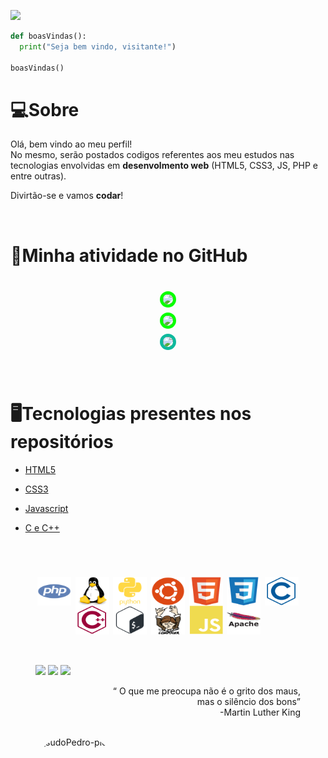 ![](https://github.com/sudoAptIPedro/phpKillJava/blob/main/lelp.gif)

``` python
def boasVindas():
  print("Seja bem vindo, visitante!") 

boasVindas()

```

# 💻Sobre 
Olá, bem vindo ao meu perfil!<br> No mesmo, serão postados codigos referentes aos meu estudos nas <br> tecnologias envolvidas em **desenvolmento web** (HTML5, CSS3, JS, PHP e entre outras).
<br>

Divirtão-se e vamos **codar**!

<br>

# 👾**Minha atividade no GitHub**
<figure>
  <h1 align="center">
    <a href="https://github.com/sudoAptIPedro">
      <img style="border: 5px solid rgb(9, 255, 0); border-radius:50px;" height="180em" src="https://github-readme-stats.vercel.app/api?username=sudoAptIPedro&show_icons=true&theme=blue-green&include_all_commits=true&count_private=true" />
      <br>
      <img style="border: 5px solid rgb(9, 255, 0); border-radius:50px;" height="180em" src="https://github-readme-stats.vercel.app/api/top-langs/?username=sudoAptIPedro&layout=compact&langs_count=7&theme=blue-green" />
      <br>
      <img style="border: 5px solid rgb(14, 185, 157); border-radius:50px;" height="30em" src="https://img.shields.io/github/followers/sudoAptIPedro.svg?style=social&label=Follow&maxAge=2592000" /> 
    </a>
  </h1> 
</figure>
<br>

# 🖥**Tecnologias presentes nos repositórios**

- [HTML5][Link do repositório em HTML5]
    
    [Link do Repositório em HTML5]: https://github.com/sudoAptIPedro/study-html5-css3

- [CSS3][Link do repositório em CSS3]
    
    [Link do Repositório em CSS3]: https://github.com/sudoAptIPedro/study-html5-css3

- [Javascript][Link do repositório em Javascript]
    
    [Link do Repositório em Javascript]: https://github.com/sudoAptIPedro/javascript

- [C e C++][Link do repositório em C e C++]
    
    [Link do Repositório em C e C++]: https://github.com/sudoAptIPedro/c_cpp_studies

<br>
<figure>
  <h1 align="center">
    <img align="center" alt="sudoPedro-PHP" height="46" width="54" src="https://raw.githubusercontent.com/devicons/devicon/master/icons/php/php-plain.svg"/>
    <img align="center" alt="sudoPedro-linux" height="46" width="54" src="https://raw.githubusercontent.com/devicons/devicon/master/icons/linux/linux-original.svg">
    <img align="center" alt="sudoPedro-Python" height="46" width="54" src="https://raw.githubusercontent.com/devicons/devicon/master/icons/python/python-plain-wordmark.svg">
    <img align="center" alt="sudoPedro-Ubuntu" height="46" width="54" src="https://raw.githubusercontent.com/devicons/devicon/master/icons/ubuntu/ubuntu-plain.svg"/>
    <img align="center" alt="sudoPedro-HTML" height="46" width="54" src="https://raw.githubusercontent.com/devicons/devicon/master/icons/html5/html5-original.svg">
    <img align="center" alt="sudoPedro-CSS" height="46" width="54" src="https://raw.githubusercontent.com/devicons/devicon/master/icons/css3/css3-original.svg">
    <img align="center" alt="sudoPedro-C" height="46" width="54" src="https://raw.githubusercontent.com/devicons/devicon/master/icons/c/c-line.svg"/>
    <img align="center" alt="sudoPedro-C++" height="46" width="54" src="https://raw.githubusercontent.com/devicons/devicon/master/icons/cplusplus/cplusplus-line.svg"/>
    <img align="center" alt="sudoPedro-BASH" height="46" width="54" src="https://raw.githubusercontent.com/devicons/devicon/master/icons/bash/bash-plain.svg"/>
    <img align="center" alt="sudoPedro-COMPOSER" height="46" width="54" src="https://raw.githubusercontent.com/devicons/devicon/master/icons/composer/composer-original.svg"/>
    <img align="center" alt="sudoPedro-JS" height="46" width="54" src="https://raw.githubusercontent.com/devicons/devicon/master/icons/javascript/javascript-plain.svg">
    <img align="center" alt="sudoPedro-Apache" height="46" width="54" src="https://raw.githubusercontent.com/devicons/devicon/master/icons/apache/apache-original-wordmark.svg">
  </h1>
</figure>
<br>

<div>
  <figure>
    <a href="tel:21971292477" target="_blank"><img src="https://img.shields.io/badge/WhatsApp-25D366?style=for-the-badge&logo=whatsapp&logoColor=white" target="_blank"></a>
    <a href="mailto:2003arthurdacosta8@gmail.com" target="_blank"><img src="https://img.shields.io/badge/Gmail-D14836?style=for-the-badge&logo=gmail&logoColor=white" target="_blank"></a>
    <a href="https://www.linkedin.com/in/pedro-arthur-5518721a5" target="_blank"><img src="https://img.shields.io/badge/LinkedIn-0077B5?style=for-the-badge&logo=linkedin&logoColor=white" target="_blank"></a>
    <br>
    <p align="right" width="50">
      <q> O que me preocupa não é o grito dos maus, <br> mas o silêncio dos bons</q> 
      <br>
        -Martin Luther King
      <p>
      <br>
    <img align="left" alt="sudoPedro-pict2" height="154" style="border-radius:50px;" src="https://github.com/sudoAptIPedro/phpKillJava/blob/main/myLovenk.gif">
  </figure>
</div>     
